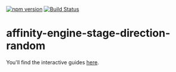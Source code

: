 [![npm version](https://badge.fury.io/js/affinity-engine-stage-direction-random.svg)](https://badge.fury.io/js/affinity-engine-stage-direction-random)
[![Build Status](https://travis-ci.org/affinity-engine/affinity-engine-stage-direction-random.svg?branch=master)](https://travis-ci.org/affinity-engine/affinity-engine-stage-direction-random)

# affinity-engine-stage-direction-random

You'll find the interactive guides [here](http://www.ember.engine/learn/stage/directions/random).
